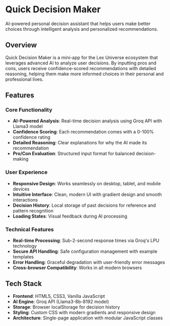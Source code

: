 # Quick Decision Maker

AI-powered personal decision assistant that helps users make better choices through intelligent analysis and personalized recommendations.

## Overview

Quick Decision Maker is a mini-app for the Lex Universe ecosystem that leverages advanced AI to analyze user decisions. By inputting pros and cons, users receive confidence-scored recommendations with detailed reasoning, helping them make more informed choices in their personal and professional lives.

## Features

### Core Functionality
- **AI-Powered Analysis**: Real-time decision analysis using Groq API with Llama3 model
- **Confidence Scoring**: Each recommendation comes with a 0-100% confidence rating
- **Detailed Reasoning**: Clear explanations for why the AI made its recommendation
- **Pro/Con Evaluation**: Structured input format for balanced decision-making

### User Experience
- **Responsive Design**: Works seamlessly on desktop, tablet, and mobile devices
- **Intuitive Interface**: Clean, modern UI with gradient design and smooth interactions
- **Decision History**: Local storage of past decisions for reference and pattern recognition
- **Loading States**: Visual feedback during AI processing

### Technical Features
- **Real-time Processing**: Sub-2-second response times via Groq's LPU technology
- **Secure API Handling**: Safe configuration management with example templates
- **Error Handling**: Graceful degradation with user-friendly error messages
- **Cross-browser Compatibility**: Works in all modern browsers

## Tech Stack

- **Frontend**: HTML5, CSS3, Vanilla JavaScript
- **AI Engine**: Groq API (Llama3-8b-8192 model)
- **Storage**: Browser localStorage for decision history
- **Styling**: Custom CSS with modern gradients and responsive design
- **Architecture**: Single-page application with modular JavaScript classes

